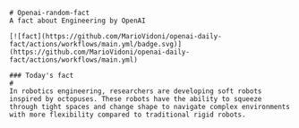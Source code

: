     # Openai-random-fact
    A fact about Engineering by OpenAI

    [![fact](https://github.com/MarioVidoni/openai-daily-fact/actions/workflows/main.yml/badge.svg)](https://github.com/MarioVidoni/openai-daily-fact/actions/workflows/main.yml)

    ### Today's fact
    # 
    In robotics engineering, researchers are developing soft robots inspired by octopuses. These robots have the ability to squeeze through tight spaces and change shape to navigate complex environments with more flexibility compared to traditional rigid robots.